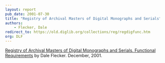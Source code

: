 ```yaml
---
layout: report
pub_date: 2001-07-30
title: "Registry of Archival Masters of Digital Monographs and Serials"
authors: 
    - Flecker, Dale
redirect_to: https://old.diglib.org/collections/reg/regdigfunc.htm
org: DLF
---
```


<p><a href="https://old.diglib.org/collections/reg/regdigfunc.htm" target="_blank" rel="noopener noreferrer">Registry of Archival Masters of Digital Monographs and Serials. Functional Requirements</a> by Dale Flecker. December, 2001.</p>
